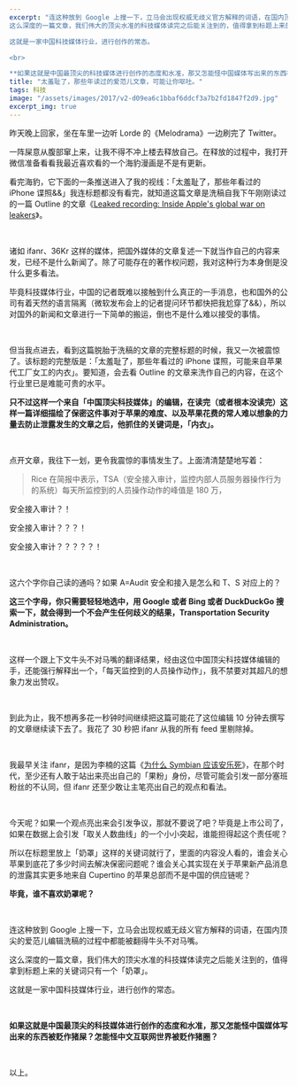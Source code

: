 ```yaml
---
excerpt: "连这种放到 Google 上搜一下，立马会出现权威无歧义官方解释的词语，在国内顶尖的爱范儿编辑洗稿的过程中都能被翻得牛头不对马嘴。
这么深度的一篇文章，我们伟大的顶尖水准的科技媒体读完之后能关注到的，值得拿到标题上来的关键词只有一个「奶罩」。

这就是一家中国科技媒体行业，进行创作的常态。

<br>

**如果这就是中国最顶尖的科技媒体进行创作的态度和水准，那又怎能怪中国媒体写出来的东西被贬作猪屎？怎能怪中文互联网世界被贬作猪圈？**"
title: "太羞耻了，那些年读过的爱范儿文章，可能让你呕吐。"
tags: 科技
image: "/assets/images/2017/v2-d09ea6c1bbaf6ddcf3a7b2fd1847f2d9.jpg"
excerpt_img: true
---
```


昨天晚上回家，坐在车里一边听 Lorde 的《Melodrama》一边刷完了 Twitter。  

一阵屎意从腹部窜上来，让我不得不冲上楼去释放自己。在释放的过程中，我打开微信准备看看我最近喜欢看的一个海豹漫画是不是有更新。  

看完海豹，它下面的一条推送进入了我的视线：「太羞耻了，那些年看过的 iPhone 谍照&&」我连标题都没有看完，就知道这篇文章是洗稿自我下午刚刚读过的一篇 Outline 的文章《[Leaked recording: Inside Apple's global war on leakers](https://link.zhihu.com/?target=https%3A//theoutline.com/post/1766/leaked-recording-inside-apple-s-global-war-on-leakers)》。

<br>

诸如 ifanr、36Kr 这样的媒体，把国外媒体的文章复述一下就当作自己的内容来发，已经不是什么新闻了。除了可能存在的著作权问题，我对这种行为本身倒是没什么更多看法。  

毕竟科技媒体行业，中国的记者既难以接触到什么真正的一手消息，也和国外的公司有着天然的语言隔离（微软发布会上的记者提问环节都快把我尬穿了&&），所以对国外的新闻和文章进行一下简单的搬运，倒也不是什么难以接受的事情。

<br>

但当我点进去，看到这篇脱胎于洗稿的文章的完整标题的时候，我又一次被震惊了。该标题的完整版是：「太羞耻了，那些年看过的 iPhone 谍照，可能来自苹果代工厂女工的内衣」。要知道，会去看 Outline 的文章来洗作自己的内容，在这个行业里已是难能可贵的水平。

**只不过这样一个来自「中国顶尖科技媒体」的编辑，在读完（或者根本没读完）这样一篇详细描绘了保密这件事对于苹果的难度、以及苹果花费的常人难以想象的力量去防止泄露发生的文章之后，他抓住的关键词是，「内衣」。**

<br>

点开文章，我往下一划，更令我震惊的事情发生了。上面清清楚楚地写着：

> Rice 在简报中表示，TSA（安全接入审计，监控内部人员服务器操作行为的系统）每天所监控到的人员操作动作的峰值是 180 万，

安全接入审计？！  

安全接入审计？？？！  

安全接入审计？？？？？！

<br>

这六个字你自己读的通吗？如果 A=Audit 安全和接入是怎么和 T、S 对应上的？  

**这三个字母，你只需要轻轻地选中，用 Google 或者 Bing 或者 DuckDuckGo 搜索一下，就会得到一个不会产生任何歧义的结果，Transportation Security Administration。**

<br>

这样一个跟上下文牛头不对马嘴的翻译结果，经由这位中国顶尖科技媒体编辑的手，还能强行解释出一个，「每天监控到的人员操作动作」，我不禁要对其超凡的想象力发出赞叹。

<br>

到此为止，我不想再多花一秒钟时间继续把这篇可能花了这位编辑 10 分钟去撰写的文章继续读下去了。我花了 30 秒把 ifanr 从我的所有 feed 里剔除掉。

<br>

我最早关注 ifanr，是因为李楠的这篇《[为什么 Symbian 应该安乐死](https://link.zhihu.com/?target=http%3A//www.ifanr.com/16151)》，在那个时代，至少还有人敢于站出来亮出自己的「果粉」身份，尽管可能会引发一部分塞班粉丝的不认同，但 ifanr 还至少敢让主笔亮出自己的观点和看法。

<br>

今天呢？如果一个观点亮出来会引发争议，那就不要说了吧？毕竟是上市公司了，如果在数据上会引发「取关人数曲线」的一个小小突起，谁能担得起这个责任呢？  

所以在标题里放上「奶罩」这样的关键词就行了，里面的内容没人看的，谁会关心苹果到底花了多少时间去解决保密问题呢？谁会关心其实现在关于苹果新产品消息的泄露其实更多地来自 Cupertino 的苹果总部而不是中国的供应链呢？  

**毕竟，谁不喜欢奶罩呢？**

<br>

连这种放到 Google 上搜一下，立马会出现权威无歧义官方解释的词语，在国内顶尖的爱范儿编辑洗稿的过程中都能被翻得牛头不对马嘴。  

这么深度的一篇文章，我们伟大的顶尖水准的科技媒体读完之后能关注到的，值得拿到标题上来的关键词只有一个「奶罩」。  

这就是一家中国科技媒体行业，进行创作的常态。

<br>

**如果这就是中国最顶尖的科技媒体进行创作的态度和水准，那又怎能怪中国媒体写出来的东西被贬作猪屎？怎能怪中文互联网世界被贬作猪圈？**

<br>

以上。
